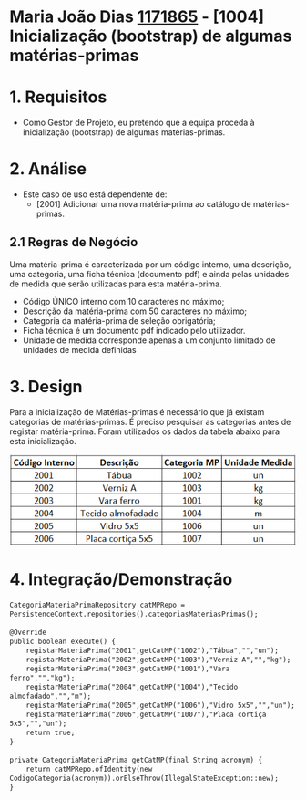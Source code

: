 **Maria João Dias [1171865](../)** - [1004] Inicialização (bootstrap) de algumas matérias-primas
=======================================

# 1. Requisitos

- Como Gestor de Projeto, eu pretendo que a equipa proceda à inicialização (bootstrap) de algumas matérias-primas.

# 2. Análise

- Este caso de uso está dependente de:
  - [2001] Adicionar uma nova matéria-prima ao catálogo de matérias-primas.

## 2.1 Regras de Negócio
  Uma matéria-prima é caracterizada por um código interno, uma descrição, uma categoria, uma ficha técnica (documento pdf) e ainda pelas unidades de medida que serão utilizadas para esta matéria-prima.
- Código ÚNICO interno com 10 caracteres no máximo;
- Descrição da matéria-prima com 50 caracteres no máximo;
- Categoria da matéria-prima de seleção obrigatória;
- Ficha técnica é um documento pdf indicado pelo utilizador.
- Unidade de medida corresponde apenas a um conjunto limitado de unidades de medida definidas

# 3. Design

Para a inicialização de Matérias-primas é necessário que já existam categorias de matérias-primas. É preciso pesquisar as categorias antes de registar matéria-prima.
Foram utilizados os dados da tabela abaixo para esta inicialização.

![materiasPrimas_bootstrap.png](materiasPrimas_bootstrap.png)

# 4. Integração/Demonstração

    CategoriaMateriaPrimaRepository catMPRepo = PersistenceContext.repositories().categoriasMateriasPrimas();

    @Override
    public boolean execute() {
        registarMateriaPrima("2001",getCatMP("1002"),"Tábua","","un");
        registarMateriaPrima("2002",getCatMP("1003"),"Verniz A","","kg");
        registarMateriaPrima("2003",getCatMP("1001"),"Vara ferro","","kg");
        registarMateriaPrima("2004",getCatMP("1004"),"Tecido almofadado","","m");
        registarMateriaPrima("2005",getCatMP("1006"),"Vidro 5x5","","un");
        registarMateriaPrima("2006",getCatMP("1007"),"Placa cortiça 5x5","","un");
        return true;
    }

    private CategoriaMateriaPrima getCatMP(final String acronym) {
        return catMPRepo.ofIdentity(new CodigoCategoria(acronym)).orElseThrow(IllegalStateException::new);
    }
